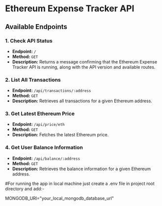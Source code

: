 # Ethereum Expense Tracker API

## Available Endpoints

### 1. Check API Status

- **Endpoint:** `/`
- **Method:** `GET`
- **Description:** Returns a message confirming that the Ethereum Expense Tracker API is running, along with the API version and available routes.

### 2. List All Transactions

- **Endpoint:** `/api/transactions/:address`
- **Method:** `GET`
- **Description:** Retrieves all transactions for a given Ethereum address.

### 3. Get Latest Ethereum Price

- **Endpoint:** `/api/price/eth`
- **Method:** `GET`
- **Description:** Fetches the latest Ethereum price.

### 4. Get User Balance Information

- **Endpoint:** `/api/balance/:address`
- **Method:** `GET`
- **Description:** Retrieves the balance information for a given Ethereum address.


#For running the app in local machine just create a .env file in project root directory and add:-

MONGODB_URI="your_local_mongodb_database_url"
